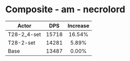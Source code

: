# Composite - am - necrolord
| Actor | DPS | Increase |
|---|:---:|:---:|
|T28-2_4-set|15718|16.54%|
|T28-2-set|14281|5.89%|
|Base|13487|0.00%|
